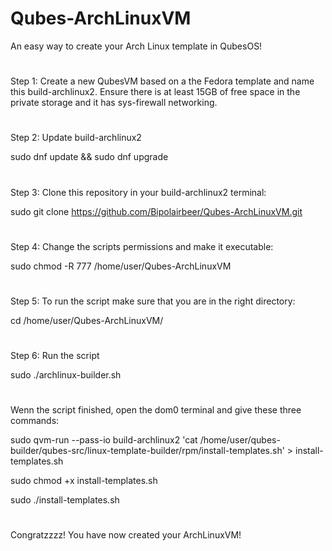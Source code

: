 # Qubes-ArchLinuxVM
An easy way to create your Arch Linux template in QubesOS!
#
#
Step 1:
Create a new QubesVM based on a the Fedora template and name this build-archlinux2. Ensure there is at least 15GB of free space in the private storage and it has sys-firewall networking.
#
#
Step 2:
Update build-archlinux2

  sudo dnf update && sudo dnf upgrade
#
#
Step 3:
Clone this repository in your build-archlinux2 terminal:

  sudo git clone https://github.com/Bipolairbeer/Qubes-ArchLinuxVM.git
#
#
Step 4:
Change the scripts permissions and make it executable:

  sudo chmod -R 777 /home/user/Qubes-ArchLinuxVM
#
#
Step 5:
To run the script make sure that you are in the right directory:
  
  cd /home/user/Qubes-ArchLinuxVM/
#
#
Step 6:
Run the script

  sudo ./archlinux-builder.sh
#
#
Wenn the script finished, open the dom0 terminal and give these three commands:

  sudo qvm-run --pass-io build-archlinux2 'cat /home/user/qubes-builder/qubes-src/linux-template-builder/rpm/install-templates.sh' > install-templates.sh
  
  sudo chmod +x install-templates.sh
  
  sudo ./install-templates.sh
#
#
Congratzzzz! You have now created your ArchLinuxVM!

